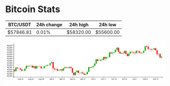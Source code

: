 # Bitcoin Stats

BTC/USDT|24h change|24h high|24h low|
|---|---|---|---|
|$57846.81|0.01%|$58320.00|$55600.00|

<img src="./chart.svg">
